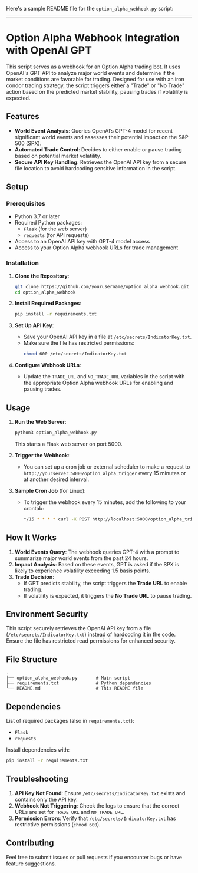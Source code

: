Here's a sample README file for the `option_alpha_webhook.py` script:

---

# Option Alpha Webhook Integration with OpenAI GPT

This script serves as a webhook for an Option Alpha trading bot. It uses OpenAI's GPT API to analyze major world events and determine if the market conditions are favorable for trading. Designed for use with an iron condor trading strategy, the script triggers either a "Trade" or "No Trade" action based on the predicted market stability, pausing trades if volatility is expected.

## Features

- **World Event Analysis**: Queries OpenAI’s GPT-4 model for recent significant world events and assesses their potential impact on the S&P 500 (SPX).
- **Automated Trade Control**: Decides to either enable or pause trading based on potential market volatility.
- **Secure API Key Handling**: Retrieves the OpenAI API key from a secure file location to avoid hardcoding sensitive information in the script.

## Setup

### Prerequisites

- Python 3.7 or later
- Required Python packages:
  - `Flask` (for the web server)
  - `requests` (for API requests)
- Access to an OpenAI API key with GPT-4 model access
- Access to your Option Alpha webhook URLs for trade management

### Installation

1. **Clone the Repository**:
   ```bash
   git clone https://github.com/yourusername/option_alpha_webhook.git
   cd option_alpha_webhook
   ```

2. **Install Required Packages**:
   ```bash
   pip install -r requirements.txt
   ```

3. **Set Up API Key**:
   - Save your OpenAI API key in a file at `/etc/secrets/IndicatorKey.txt`.
   - Make sure the file has restricted permissions:
     ```bash
     chmod 600 /etc/secrets/IndicatorKey.txt
     ```

4. **Configure Webhook URLs**:
   - Update the `TRADE_URL` and `NO_TRADE_URL` variables in the script with the appropriate Option Alpha webhook URLs for enabling and pausing trades.

## Usage

1. **Run the Web Server**:
   ```bash
   python3 option_alpha_webhook.py
   ```
   This starts a Flask web server on port 5000.

2. **Trigger the Webhook**:
   - You can set up a cron job or external scheduler to make a request to `http://yourserver:5000/option_alpha_trigger` every 15 minutes or at another desired interval.

3. **Sample Cron Job** (for Linux):
   - To trigger the webhook every 15 minutes, add the following to your crontab:
     ```bash
     */15 * * * * curl -X POST http://localhost:5000/option_alpha_trigger
     ```

## How It Works

1. **World Events Query**: The webhook queries GPT-4 with a prompt to summarize major world events from the past 24 hours.
2. **Impact Analysis**: Based on these events, GPT is asked if the SPX is likely to experience volatility exceeding 1.5 basis points.
3. **Trade Decision**:
   - If GPT predicts stability, the script triggers the **Trade URL** to enable trading.
   - If volatility is expected, it triggers the **No Trade URL** to pause trading.

## Environment Security

This script securely retrieves the OpenAI API key from a file (`/etc/secrets/IndicatorKey.txt`) instead of hardcoding it in the code. Ensure the file has restricted read permissions for enhanced security.

## File Structure

```
.
├── option_alpha_webhook.py       # Main script
├── requirements.txt              # Python dependencies
└── README.md                     # This README file
```

## Dependencies

List of required packages (also in `requirements.txt`):
- `Flask`
- `requests`

Install dependencies with:
```bash
pip install -r requirements.txt
```

## Troubleshooting

1. **API Key Not Found**: Ensure `/etc/secrets/IndicatorKey.txt` exists and contains only the API key.
2. **Webhook Not Triggering**: Check the logs to ensure that the correct URLs are set for `TRADE_URL` and `NO_TRADE_URL`.
3. **Permission Errors**: Verify that `/etc/secrets/IndicatorKey.txt` has restrictive permissions (`chmod 600`).

## Contributing

Feel free to submit issues or pull requests if you encounter bugs or have feature suggestions.

